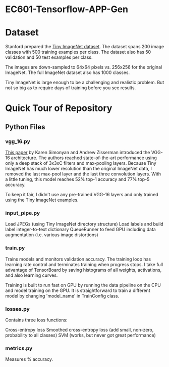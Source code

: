 # EC601-Tensorflow-APP-Gen
# Dataset
Stanford prepared the [Tiny ImageNet dataset](https://tiny-imagenet.herokuapp.com/). The dataset spans 200 image classes with 500 training examples per class. The dataset also has 50 validation and 50 test examples per class.

The images are down-sampled to 64x64 pixels vs. 256x256 for the original ImageNet. The full ImageNet dataset also has 1000 classes.

Tiny ImageNet is large enough to be a challenging and realistic problem. But not so big as to require days of training before you see results.

# Quick Tour of Repository
## Python Files
### vgg_16.py

[This paper](https://arxiv.org/pdf/1409.1556.pdf) by Karen Simonyan and Andrew Zisserman introduced the VGG-16 architecture. The authors reached state-of-the-art performance using only a deep stack of 3x3xC filters and max-pooling layers. Because Tiny ImageNet has much lower resolution than the original ImageNet data, I removed the last max-pool layer and the last three convolution layers. With a little tuning, this model reaches 52% top-1 accuracy and 77% top-5 accuracy.

To keep it fair, I didn't use any pre-trained VGG-16 layers and only trained using the Tiny ImageNet examples.

### input_pipe.py

Load JPEGs (using Tiny ImageNet directory structure)
Load labels and build label integer-to-text dictionary
QueueRunner to feed GPU
including data augmentation (i.e. various image distortions)
### train.py

Trains models and monitors validation accuracy. The training loop has learning rate control and terminates training when progress stops. I take full advantage of TensorBoard by saving histograms of all weights, activations, and also learning curves.

Training is built to run fast on GPU by running the data pipeline on the CPU and model training on the GPU. It is straightforward to train a different model by changing 'model_name' in TrainConfig class.

### losses.py

Contains three loss functions:

Cross-entropy loss
Smoothed cross-entropy loss (add small, non-zero, probability to all classes)
SVM (works, but never got great performance)
### metrics.py

Measures % accuracy.

